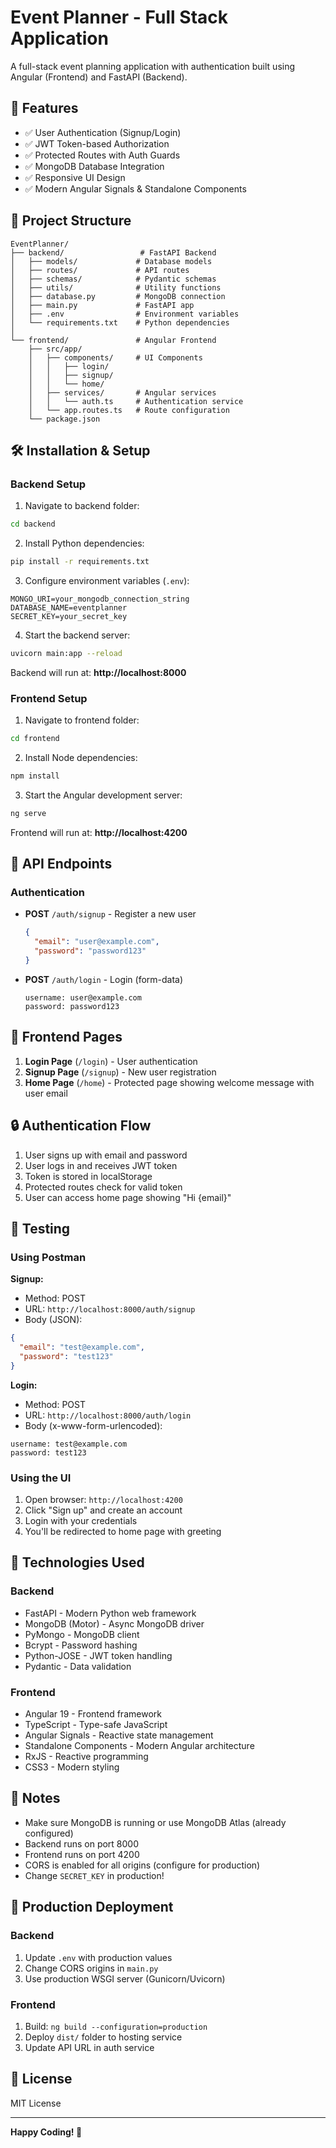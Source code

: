 # Event Planner - Full Stack Application

A full-stack event planning application with authentication built using Angular (Frontend) and FastAPI (Backend).

## 🚀 Features

- ✅ User Authentication (Signup/Login)
- ✅ JWT Token-based Authorization
- ✅ Protected Routes with Auth Guards
- ✅ MongoDB Database Integration
- ✅ Responsive UI Design
- ✅ Modern Angular Signals & Standalone Components

## 📁 Project Structure

```
EventPlanner/
├── backend/                 # FastAPI Backend
│   ├── models/             # Database models
│   ├── routes/             # API routes
│   ├── schemas/            # Pydantic schemas
│   ├── utils/              # Utility functions
│   ├── database.py         # MongoDB connection
│   ├── main.py             # FastAPI app
│   ├── .env                # Environment variables
│   └── requirements.txt    # Python dependencies
│
└── frontend/               # Angular Frontend
    ├── src/app/
    │   ├── components/     # UI Components
    │   │   ├── login/
    │   │   ├── signup/
    │   │   └── home/
    │   ├── services/       # Angular services
    │   │   └── auth.ts     # Authentication service
    │   └── app.routes.ts   # Route configuration
    └── package.json
```

## 🛠️ Installation & Setup

### Backend Setup

1. Navigate to backend folder:
```bash
cd backend
```

2. Install Python dependencies:
```bash
pip install -r requirements.txt
```

3. Configure environment variables (`.env`):
```env
MONGO_URI=your_mongodb_connection_string
DATABASE_NAME=eventplanner
SECRET_KEY=your_secret_key
```

4. Start the backend server:
```bash
uvicorn main:app --reload
```

Backend will run at: **http://localhost:8000**

### Frontend Setup

1. Navigate to frontend folder:
```bash
cd frontend
```

2. Install Node dependencies:
```bash
npm install
```

3. Start the Angular development server:
```bash
ng serve
```

Frontend will run at: **http://localhost:4200**

## 🔐 API Endpoints

### Authentication

- **POST** `/auth/signup` - Register a new user
  ```json
  {
    "email": "user@example.com",
    "password": "password123"
  }
  ```

- **POST** `/auth/login` - Login (form-data)
  ```
  username: user@example.com
  password: password123
  ```
## 🎨 Frontend Pages

1. **Login Page** (`/login`) - User authentication
2. **Signup Page** (`/signup`) - New user registration
3. **Home Page** (`/home`) - Protected page showing welcome message with user email

## 🔒 Authentication Flow

1. User signs up with email and password
2. User logs in and receives JWT token
3. Token is stored in localStorage
4. Protected routes check for valid token
5. User can access home page showing "Hi {email}"

## 🧪 Testing

### Using Postman

**Signup:**
- Method: POST
- URL: `http://localhost:8000/auth/signup`
- Body (JSON):
```json
{
  "email": "test@example.com",
  "password": "test123"
}
```

**Login:**
- Method: POST
- URL: `http://localhost:8000/auth/login`
- Body (x-www-form-urlencoded):
```
username: test@example.com
password: test123
```

### Using the UI

1. Open browser: `http://localhost:4200`
2. Click "Sign up" and create an account
3. Login with your credentials
4. You'll be redirected to home page with greeting

## 🔧 Technologies Used

### Backend
- FastAPI - Modern Python web framework
- MongoDB (Motor) - Async MongoDB driver
- PyMongo - MongoDB client
- Bcrypt - Password hashing
- Python-JOSE - JWT token handling
- Pydantic - Data validation

### Frontend
- Angular 19 - Frontend framework
- TypeScript - Type-safe JavaScript
- Angular Signals - Reactive state management
- Standalone Components - Modern Angular architecture
- RxJS - Reactive programming
- CSS3 - Modern styling

## 📝 Notes

- Make sure MongoDB is running or use MongoDB Atlas (already configured)
- Backend runs on port 8000
- Frontend runs on port 4200
- CORS is enabled for all origins (configure for production)
- Change `SECRET_KEY` in production!

## 🚀 Production Deployment

### Backend
1. Update `.env` with production values
2. Change CORS origins in `main.py`
3. Use production WSGI server (Gunicorn/Uvicorn)

### Frontend
1. Build: `ng build --configuration=production`
2. Deploy `dist/` folder to hosting service
3. Update API URL in auth service

## 📄 License

MIT License

---

**Happy Coding! 🎉**
